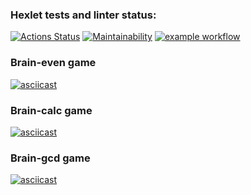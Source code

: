 ### Hexlet tests and linter status:
[![Actions Status](https://github.com/faraneldev/frontend-project-lvl1/workflows/hexlet-check/badge.svg)](https://github.com/faraneldev/frontend-project-lvl1/actions)
[![Maintainability](https://api.codeclimate.com/v1/badges/a99a88d28ad37a79dbf6/maintainability)](https://codeclimate.com/github/codeclimate/codeclimate/maintainability)
[![example workflow](https://github.com/faraneldev/frontend-project-lvl1/actions/workflows/check.yml/badge.svg)](https://github.com/faraneldev/frontend-project-lvl1/actions)

### Brain-even game
[![asciicast](https://asciinema.org/a/G7sBL8LBp2x5l3jfiWJIf0Hal.svg)](https://asciinema.org/a/G7sBL8LBp2x5l3jfiWJIf0Hal)

### Brain-calc game
[![asciicast](https://asciinema.org/a/kg29fieVpxvrVjRH3vRbiwEw8.svg)](https://asciinema.org/a/kg29fieVpxvrVjRH3vRbiwEw8)

### Brain-gcd game
[![asciicast](https://asciinema.org/a/Tcb05LUIK82NRIE6RPuKy3OPo.svg)](https://asciinema.org/a/Tcb05LUIK82NRIE6RPuKy3OPo)
